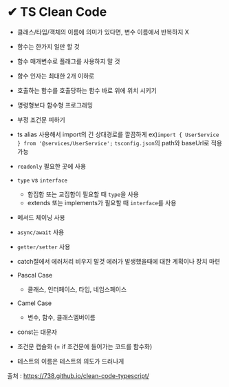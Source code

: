 # ✔ TS Clean Code 



- 클래스/타입/객체의 이름에 의미가 있다면, 변수 이름에서 반복하지 X



- 함수는 한가지 일만 할 것



- 함수 매개변수로 플래그를 사용하지 말 것



- 함수 인자는 최대한 2개 이하로



- 호출하는 함수를 호출당하는 함수 바로 위에 위치 시키기



- 명령형보다 함수형 프로그래밍



- 부정 조건문 피하기



- ts alias 사용해서 import의 긴 상대경로를 깔끔하게
ex)`import { UserService } from '@services/UserService';`
`tsconfig.json`의 path와 baseUrl로 적용가능



- `readonly` 필요한 곳에 사용



- `type` vs `interface`
  - 합집합 또는 교집합이 필요할 때 `type`을 사용
  - extends 또는 implements가 필요할 때 `interface`를 사용



- 메서드 체이닝 사용



- `async/await` 사용



- `getter/setter` 사용



- catch절에서 에러처리 비우지 말것  에러가 발생했을때에 대한 계획이나 장치 마련

  

- Pascal Case

  - 클래스, 인터페이스, 타입, 네임스페이스

- Camel Case

  - 변수, 함수, 클래스멤버이름

- const는 대문자



- 조건문 캡슐화 (= if 조건문에 들어가는 코드를 함수화)



- 테스트의 이름은 테스트의 의도가 드러나게







출처 : https://738.github.io/clean-code-typescript/ 